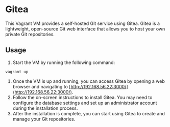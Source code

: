 # Gitea

This Vagrant VM provides a self-hosted Git service using Gitea. Gitea is a lightweight, open-source Git web interface that allows you to host your own private Git repositories.

## Usage

1. Start the VM by running the following command:
  ```shell
  vagrant up
  ```
1. Once the VM is up and running, you can access Gitea by opening a web browser and navigating to [http://192.168.56.22:3000/](http://192.168.56.22:3000/). 
2. Follow the on-screen instructions to install Gitea. You may need to configure the database settings and set up an administrator account during the installation process.
3. After the installation is complete, you can start using Gitea to create and manage your Git repositories.
